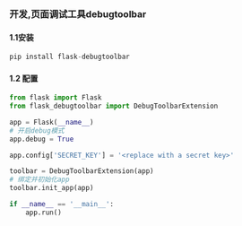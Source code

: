 ### 开发,页面调试工具debugtoolbar

#### 1.1安装

```python
pip install flask-debugtoolbar
```

#### 1.2 配置

```python
from flask import Flask
from flask_debugtoolbar import DebugToolbarExtension

app = Flask(__name__)
# 开启debug模式
app.debug = True

app.config['SECRET_KEY'] = '<replace with a secret key>'

toolbar = DebugToolbarExtension(app)
# 绑定并初始化app
toolbar.init_app(app)

if __name__ == '__main__':
    app.run()
```

